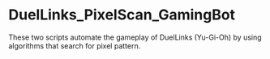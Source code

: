 # DuelLinks_PixelScan_GamingBot
These two scripts automate the gameplay of DuelLinks (Yu-Gi-Oh) by using algorithms that search for pixel pattern.
